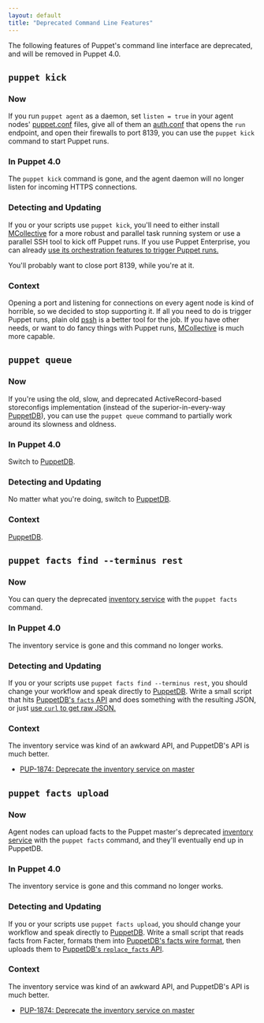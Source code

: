 ```yaml
---
layout: default
title: "Deprecated Command Line Features"
---
```


[puppet.conf]: ./config_file_main.html
[auth.conf]: ./config_file_auth.html
[mcollective]: /mcollective/
[pe_mco_puppet]: {{pe}}/orchestration_puppet.html
[pssh]: https://code.google.com/p/parallel-ssh/
[puppetdb]: {{puppetdb}}
[inventory service]: https://github.com/puppetlabs/puppet-docs/blob/0db89cbafa112be256aab67c42b913501200cdca/source/guides/inventory_service.markdown
[puppetdb_curl]: {{puppetdb}}/api/query/curl.html
[puppetdb_facts_wire]: {{puppetdb}}/api/wire_format/facts_format_v3.html
[puppetdb_facts_replace]: {{puppetdb}}/api/commands.html#replace-facts-version-3

The following features of Puppet's command line interface are deprecated, and will be removed in Puppet 4.0.

## `puppet kick`

### Now

If you run `puppet agent` as a daemon, set `listen = true` in your agent nodes' [puppet.conf][] files, give all of them an [auth.conf][] that opens the `run` endpoint, and open their firewalls to port 8139, you can use the `puppet kick` command to start Puppet runs.

### In Puppet 4.0

The `puppet kick` command is gone, and the agent daemon will no longer listen for incoming HTTPS connections.

### Detecting and Updating

If you or your scripts use `puppet kick`, you'll need to either install [MCollective][] for a more robust and parallel task running system or use a parallel SSH tool to kick off Puppet runs. If you use Puppet Enterprise, you can already [use its orchestration features to trigger Puppet runs.][pe_mco_puppet]

You'll probably want to close port 8139, while you're at it.

### Context

Opening a port and listening for connections on every agent node is kind of horrible, so we decided to stop supporting it. If all you need to do is trigger Puppet runs, plain old [pssh][] is a better tool for the job. If you have other needs, or want to do fancy things with Puppet runs, [MCollective][] is much more capable.

## `puppet queue`

### Now

If you're using the old, slow, and deprecated ActiveRecord-based storeconfigs implementation (instead of the superior-in-every-way [PuppetDB][]), you can use the `puppet queue` command to partially work around its slowness and oldness.

### In Puppet 4.0

Switch to [PuppetDB][].

### Detecting and Updating

No matter what you're doing, switch to [PuppetDB][].

### Context

[PuppetDB][].

## `puppet facts find --terminus rest`

### Now

You can query the deprecated [inventory service][] with the `puppet facts` command.

### In Puppet 4.0

The inventory service is gone and this command no longer works.

### Detecting and Updating

If you or your scripts use `puppet facts find --terminus rest`, you should change your workflow and speak directly to [PuppetDB][]. Write a small script that hits [PuppetDB's `facts` API][puppetdb_facts] and does something with the resulting JSON, or just [use `curl` to get raw JSON.][puppetdb_curl]

[puppetdb_facts]: {{puppetdb}}/api/query/v4/facts.html

### Context

The inventory service was kind of an awkward API, and PuppetDB's API is much better.

* [PUP-1874: Deprecate the inventory service on master](https://tickets.puppetlabs.com/browse/PUP-1874)


## `puppet facts upload`

### Now

Agent nodes can upload facts to the Puppet master's deprecated [inventory service][] with the `puppet facts` command, and they'll eventually end up in PuppetDB.

### In Puppet 4.0

The inventory service is gone and this command no longer works.

### Detecting and Updating

If you or your scripts use `puppet facts upload`, you should change your workflow and speak directly to [PuppetDB][]. Write a small script that reads facts from Facter, formats them into [PuppetDB's facts wire format][puppetdb_facts_wire], then uploads them to [PuppetDB's `replace_facts` API][puppetdb_facts_replace].

### Context

The inventory service was kind of an awkward API, and PuppetDB's API is much better.

* [PUP-1874: Deprecate the inventory service on master](https://tickets.puppetlabs.com/browse/PUP-1874)
